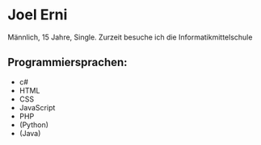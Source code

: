 <h1>Joel Erni</h1>
<p>Männlich, 15 Jahre, Single. Zurzeit besuche ich die Informatikmittelschule</p>
<h2>Programmiersprachen:</h2>
<ul>
  <li>c#</li>
  <li>HTML</li>
  <li>CSS</li>
  <li>JavaScript</li>
  <li>PHP</li>
  <li>(Python)</li>
  <li>(Java)</li>
 </ul>
